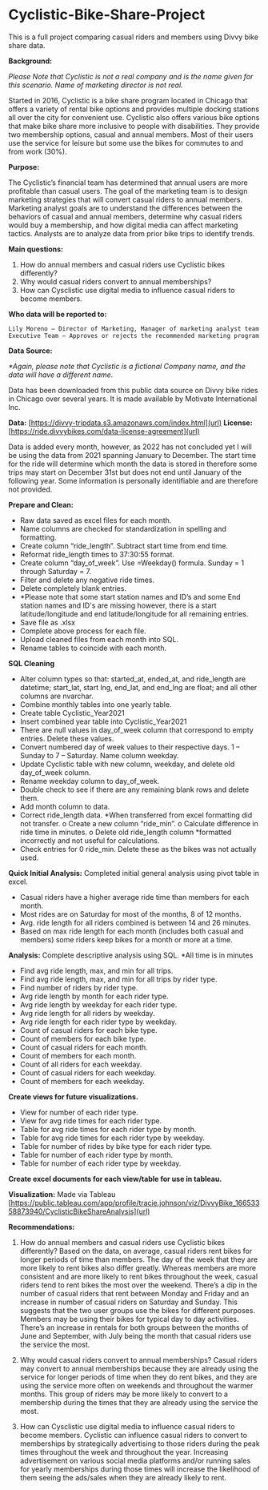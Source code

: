 # Cyclistic-Bike-Share-Project
This is a full project comparing casual riders and members using Divvy bike share data.





**Background:** 

_Please Note that Cyclistic is not a real company and is the name given for this scenario. Name of marketing director is not real._

Started in 2016, Cyclistic is a bike share program located in Chicago that offers a variety of rental bike options and provides multiple docking stations all over the city for convenient use. Cyclistic also offers various bike options that make bike share more inclusive to people with disabilities. They provide two membership options, casual and annual members. Most of their users use the service for leisure but some use the bikes for commutes to and from work (30%).

**Purpose:** 

The Cyclistic’s financial team has determined that annual users are more profitable than casual users. The goal of the marketing team is to design marketing strategies that will convert casual riders to annual members. Marketing analyst goals are to understand the differences between the behaviors of casual and annual members, determine why casual riders would buy a membership, and how digital media can affect marketing tactics. Analysts are to analyze data from prior bike trips to identify trends. 

**Main questions:** 

1.	How do annual members and casual riders use Cyclistic bikes differently?
2.	Why would casual riders convert to annual memberships?
3.	How can Cysclistic use digital media to influence casual riders to become members.


**Who data will be reported to:**

	Lily Moreno – Director of Marketing, Manager of marketing analyst team
	Executive Team – Approves or rejects the recommended marketing program

**Data Source:** 

_*Again, please note that Cyclistic is a fictional Company name, and the data will have a different name._

Data has been downloaded from this public data source on Divvy bike rides in Chicago over several years. It is made available by Motivate International Inc.

**Data:** [https://divvy-tripdata.s3.amazonaws.com/index.html](url)
**License:** [https://ride.divvybikes.com/data-license-agreement](url)

Data is added every month, however, as 2022 has not concluded yet I will be using the data from 2021 spanning January to December. The start time for the ride will determine which month the data is stored in therefore some trips may start on December 31st but does not end until January of the following year. Some information is personally identifiable and are therefore not provided.  


**Prepare and Clean:** 
-	Raw data saved as excel files for each month.
-	Name columns are checked for standardization in spelling and formatting.
-	Create column “ride_length”. Subtract start time from end time.
-	Reformat ride_length times to 37:30:55 format.
-	Create column “day_of_week”.  Use =Weekday() formula. Sunday = 1 through Saturday = 7.
-	Filter and delete any negative ride times. 
-	Delete completely blank entries.
-	*Please note that some start station names and ID’s and some End station names and ID's are missing however, there is a start latitude/longitude and end latitude/longitude for all remaining entries.
-	Save file as .xlsx
-	Complete above process for each file.
-	Upload cleaned files from each month into SQL.
-	Rename tables to coincide with each month.


**SQL Cleaning**
-	Alter column types so that: started_at, ended_at, and ride_length are datetime; start_lat, start lng, end_lat, and end_lng are float; and all other columns are nvarchar.
-	Combine monthly tables into one yearly table.
-	Create table Cyclistic_Year2021
-	Insert combined year table into Cyclistic_Year2021
-	There are null values in day_of_week column that correspond to empty entries. Delete these values.
-	Convert numbered day of week values to their respective days. 1 – Sunday to 7 – Saturday. Name column weekday.
-	Update Cyclistic table with new column, weekday, and delete old day_of_week column.
-	Rename weekday column to day_of_week.
-	Double check to see if there are any remaining blank rows and delete them.
-	Add month column to data.
-	Correct ride_length data. *When transferred from excel formatting did not transfer.
     o	Create a new column “ride_min”.
     o	Calculate difference in ride time in minutes.
     o	Delete old ride_length column *formatted incorrectly and not useful for calculations.
-	Check entries for 0 ride_min. Delete these as the bikes was not actually used.


**Quick Initial Analysis:** 
Completed initial general analysis using pivot table in excel. 
-	Casual riders have a higher average ride time than members for each month.
-	Most rides are on Saturday for most of the months, 8 of 12 months.
-	Avg. ride length for all riders combined is between 14 and 26 minutes.
-	Based on max ride length for each month (includes both casual and members) some riders keep bikes for a month or more at a time.


**Analysis:** 
Complete descriptive analysis using SQL. *All time is in minutes
-	Find avg ride length, max, and min for all trips.
-	Find avg ride length, max, and min for all trips by rider type. 
-	Find number of riders by rider type.
-	Avg ride length by month for each rider type.
-	Avg ride length by weekday for each rider type.
-	Avg ride length for all riders by weekday.
-	Avg ride length for each rider type by weekday.
-	Count of casual riders for each bike type.
-	Count of members for each bike type.
-	Count of casual riders for each month.
-	Count of members for each month.
-	Count of all riders for each weekday.
-	Count of casual riders for each weekday.
-	Count of members for each weekday.


**Create views for future visualizations.**
-	View for number of each rider type.
-	View for avg ride times for each rider type.
-	Table for avg ride times for each rider type by month.
-	Table for avg ride times for each rider type by weekday.
-	Table for number of rides by bike type for each rider type.
-	Table for number of each rider type by month.
-	Table for number of each rider type by weekday.


**Create excel documents for each view/table for use in tableau.**

**Visualization:**
Made via Tableau 
[https://public.tableau.com/app/profile/tracie.johnson/viz/DivvyBike_16653358873940/CyclisticBikeShareAnalysis](url)



**Recommendations:** 
1.	How do annual members and casual riders use Cyclistic bikes differently?
Based on the data, on average, casual riders rent bikes for longer periods of time than members. The day of the week that they are more likely to rent bikes also differ greatly. Whereas members are more consistent and are more likely to rent bikes throughout the week, casual riders tend to rent bikes the most over the weekend. There’s a dip in the number of casual riders that rent between Monday and Friday and an increase in number of casual riders on Saturday and Sunday. This suggests that the two user groups use the bikes for different purposes. Members may be using their bikes for typical day to day activities. There’s an increase in rentals for both groups between the months of June and September, with July being the month that casual riders use the service the most.

2.	Why would casual riders convert to annual memberships?
Casual riders may convert to annual memberships because they are already using the service for longer periods of time when they do rent bikes, and they are using the service more often on weekends and throughout the warmer months. This group of riders may be more likely to convert to a membership during the times that they are already using the service the most. 

3.	How can Cysclistic use digital media to influence casual riders to become members.
Cyclistic can influence casual riders to convert to memberships by strategically advertising to those riders during the peak times throughout the week and throughout the year. Increasing advertisement on various social media platforms and/or running sales for yearly memberships during those times will increase the likelihood of them seeing the ads/sales when they are already likely to rent. 
